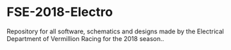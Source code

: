 # FSE-2018-Electro
Repository for all software, schematics and designs made by the Electrical Department of Vermillion Racing for the 2018 season..

